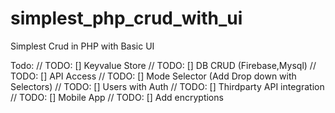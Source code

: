 # simplest_php_crud_with_ui
Simplest Crud in PHP with Basic UI

Todo:
// TODO: [] Keyvalue Store
// TODO: [] DB CRUD (Firebase,Mysql)
// TODO: [] API Access
// TODO: [] Mode Selector (Add Drop down with Selectors)
// TODO: [] Users with Auth
// TODO: [] Thirdparty API integration
// TODO: [] Mobile App
// TODO: [] Add encryptions